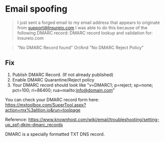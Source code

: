 # Email spoofing

> I just sent a forged email to my email address that appears to originate from support@Insureio.com I was able to do this because of the following DMARC record:
DMARC record lookup and validation for: Insureio.com

> "No DMARC Record found"
> Or/And
> "No DMARC Reject Policy"

## Fix
1) Publish DMARC Record. (If not already published)
2) Enable DMARC Quarantine/Reject policy
3) Your DMARC record should look like "v=DMARC1; p=reject; sp=none; pct=100; ri=86400; rua=mailto:info@domain.com"

You can check your DMARC record form here:
https://mxtoolbox.com/SuperTool.aspx?action=mx%3alition.io&run=toolpage

Reference: https://www.knownhost.com/wiki/email/troubleshooting/setting-up_spf-dkim-dmarc_records

DMARC is a specially formatted TXT DNS record.
